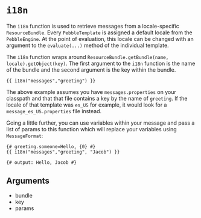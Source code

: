 # `i18n`
The `i18n` function is used to retrieve messages from a locale-specific `ResourceBundle`.
Every `PebbleTemplate` is assigned a default locale from the `PebbleEngine`. At the point of evaluation, this
locale can be changed with an argument to the `evaluate(...)` method of the individual template.

The `i18n` function wraps around `ResourceBundle.getBundle(name, locale).getObject(key)`.
The first argument to the `i18n` function is the name of the bundle and the second argument is the key
within the bundle.

```
{{ i18n("messages","greeting") }}
```

The above example assumes you have `messages.properties` on your classpath and that that file contains
a key by the name of `greeting`. If the locale of that template was `es_US` for example, it would look for a
`message_es_US.properties` file instead.

Going a little further, you can use variables within your message and pass a list of params to this
function which will replace your variables using `MessageFormat`:
```
{# greeting.someone=Hello, {0} #}
{{ i18n("messages","greeting", "Jacob") }}

{# output: Hello, Jacob #}
```

## Arguments
- bundle
- key
- params